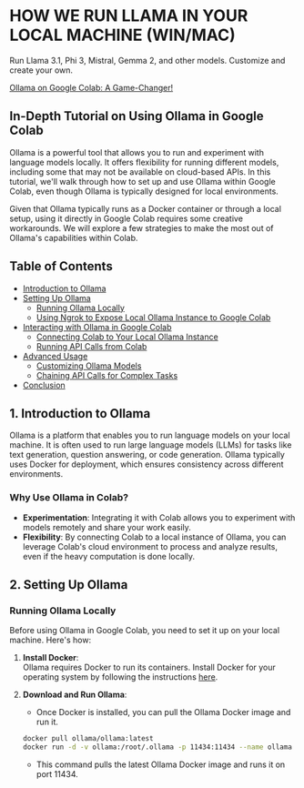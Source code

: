 # HOW WE RUN LLAMA IN YOUR LOCAL MACHINE (WIN/MAC) ###

Run Llama 3.1, Phi 3, Mistral, Gemma 2, and other models. Customize and create your own.

<a href="https://www.youtube.com/watch?v=9sPKTNGaPf8">Ollama on Google Colab: A Game-Changer!</a>

## In-Depth Tutorial on Using Ollama in Google Colab

Ollama is a powerful tool that allows you to run and experiment with language models locally. It offers flexibility for running different models, including some that may not be available on cloud-based APIs. In this tutorial, we'll walk through how to set up and use Ollama within Google Colab, even though Ollama is typically designed for local environments.

Given that Ollama typically runs as a Docker container or through a local setup, using it directly in Google Colab requires some creative workarounds. We will explore a few strategies to make the most out of Ollama's capabilities within Colab.

## Table of Contents
- [Introduction to Ollama](#introduction-to-ollama)
- [Setting Up Ollama](#setting-up-ollama)
  - [Running Ollama Locally](#running-ollama-locally)
  - [Using Ngrok to Expose Local Ollama Instance to Google Colab](#using-ngrok-to-expose-local-ollama-instance-to-google-colab)
- [Interacting with Ollama in Google Colab](#interacting-with-ollama-in-google-colab)
  - [Connecting Colab to Your Local Ollama Instance](#connecting-colab-to-your-local-ollama-instance)
  - [Running API Calls from Colab](#running-api-calls-from-colab)
- [Advanced Usage](#advanced-usage)
  - [Customizing Ollama Models](#customizing-ollama-models)
  - [Chaining API Calls for Complex Tasks](#chaining-api-calls-for-complex-tasks)
- [Conclusion](#conclusion)

## 1. Introduction to Ollama

Ollama is a platform that enables you to run language models on your local machine. It is often used to run large language models (LLMs) for tasks like text generation, question answering, or code generation. Ollama typically uses Docker for deployment, which ensures consistency across different environments.

### Why Use Ollama in Colab?
- **Experimentation**: Integrating it with Colab allows you to experiment with models remotely and share your work easily.
- **Flexibility**: By connecting Colab to a local instance of Ollama, you can leverage Colab's cloud environment to process and analyze results, even if the heavy computation is done locally.

## 2. Setting Up Ollama

### Running Ollama Locally

Before using Ollama in Google Colab, you need to set it up on your local machine. Here's how:

1. **Install Docker**:  
   Ollama requires Docker to run its containers. Install Docker for your operating system by following the instructions [here](https://docs.docker.com/get-docker/).

2. **Download and Run Ollama**:
     * Once Docker is installed, you can pull the Ollama Docker image and run it.

   ```bash
   docker pull ollama/ollama:latest
   docker run -d -v ollama:/root/.ollama -p 11434:11434 --name ollama ollama/ollama
   ```
   * This command pulls the latest Ollama Docker image and runs it on port 11434.


